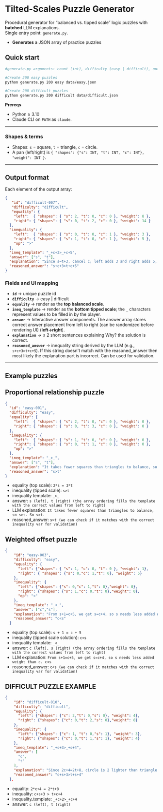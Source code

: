# Tilted-Scales Puzzle Generator
 
Procedural generator for “balanced vs. tipped scale” logic puzzles with **batched** LLM explanations.  
Single entry point: `generate.py`.
 
 
- **Generates** a JSON array of practice puzzles
 
## Quick start

```bash
#generate.py arguments: count (int), difficulty (easy | difficult), output path

#Create 200 easy puzzles
python generate.py 200 easy data/easy.json 

#Create 200 difficult puzzles
python generate.py 200 difficult data/difficult.json
```
 
**Prereqs**

- Python ≥ 3.10  
- Claude CLI on `PATH` as `claude`.
 
---
  
### Shapes & terms
- Shapes: `s` = square, `t` = triangle, `c` = circle.  
- A pan (left/right) is `{ "shapes": {"s": INT, "t": INT, "c": INT}, "weight": INT }`.

---
 
## Output format 
 
Each element of the output array:
 
```json
{
   "id": "difficult-007",
   "difficulty": "difficult",
   "equality": {
    "left":  { "shapes": { "s": 2, "t": 0, "c": 0 }, "weight": 8 },
    "right": { "shapes": { "s": 0, "t": 2, "c": 0 }, "weight": 14 }
  },
  "inequality": {
    "left":  { "shapes": { "s": 0, "t": 0, "c": 1 }, "weight": 3 },
    "right": { "shapes": { "s": 1, "t": 0, "c": 1 }, "weight": 5 },
    "op": ">"
  },
  "ineq_template": "_+c+3>_+c+5",
  "answer": ["s", "t"],
  "explanation": "Since s=t+3, cancel c; left adds 3 and right adds 5, square stays heavier. So s+c+3>t+c+5.",
  "reasoned_answer": "s+c+3>t+c+5"
}
```
 
### Fields and UI mapping
- **`id`** → unique puzzle id
- **`difficulty`** → easy | difficult
- **`equality`** → render as the **top balanced scale**.  
- **`ineq_template`** → render as the **bottom tipped scale**; the `_` characters represent values to be filled in by the player.  
- **`answer`** → Interactive answer components. The answer array stores correct answer placement from left to right (can be randomized before rendering UI) (**left→right**).  
- **`explanation`** → ≤ 2 short sentences explaining Why? the solution is correct.  
- **`reasoned_answer`** → inequality string derived by the LLM (e.g., `s+c+3>t+c+5`). If this string doesn't match with the reasoned_answer then most likely the explanation part is incorrect. Can be used for validation.

---

## Example puzzles

## Proportional relationship puzzle 
```json
{
  "id": "easy-001",
  "difficulty": "easy",
  "equality": {
    "left":  { "shapes": { "s": 2, "t": 0, "c": 0 }, "weight": 0 },
    "right": { "shapes": { "s": 0, "t": 3, "c": 0 }, "weight": 0 }
  },
  "inequality": {
    "left":  { "shapes": { "s": 1, "t": 0, "c": 0 }, "weight": 0 },
    "right": { "shapes": { "s": 0, "t": 1, "c": 0 }, "weight": 0 },
    "op": ">"
  },
  "ineq_template": "_>_",
  "answer": ["s", "t"],
  "explanation": "It takes fewer squares than triangles to balance, so s>t. So s>t.",
  "reasoned_answer": "s>t"
}

```
- equality (top scale): `2*s = 3*t`
- inequality (tipped scale): `s>t`
- inequality template: `_>_`
- answer: `s (left), t (right) (the array ordering fills the template with the correct values from left to right)`
- LLM explanation: `It takes fewer squares than triangles to balance, so s>t. So s>t.`
- reasoned_answer: `s>t (we can check if it matches with the correct inequality var for validation)`

## Weighted offset puzzle 

```json
{
    "id": "easy-003",
    "difficulty": "easy",
    "equality": {
      "left": {"shapes": { "s": 1, "c": 0, "t": 0 }, "weight": 1},
      "right": { "shapes": {"s": 0,"c": 1,"t": 0}, "weight": 5}
    },
    "inequality": {
      "left": {"shapes": {"s": 0,"c": 1,"t": 0},"weight": 0},
      "right": {"shapes": {"s": 1,"c": 0,"t": 0},"weight": 0},
      "op": "<"
    },
    "ineq_template": "_<_",
    "answer": ["c","s"],
    "explanation": "From s+1=c+5, we get s=c+4, so s needs less added weight than c. c<s",
    "reasoned_answer": "c<s"
  }
```
- equality (top scale): `s + 1 = c + 5`
- inequality (tipped scale solution): `c<s`
- inequality template: `_<_`
- answer: `c (left), s (right) (the array ordering fills the template with the correct values from left to right)`
- LLM explanation: `From s+1=c+5, we get s=c+4, so s needs less added weight than c. c<s`
- reasoned_answer: `c<s (we can check if it matches with the correct inequality var for validation)`

## DIFFICULT PUZZLE EXAMPLE 

```json
{
    "id": "difficult-010",
    "difficulty": "difficult",
    "equality": {
      "left": {"shapes": {"c": 2,"t": 0,"s": 0}, "weight": 4},
      "right": {"shapes": {"c": 0,"t": 2,"s": 0},"weight": 8}
    },
    "inequality": {
      "left": {"shapes": {"c": 1, "t": 0,"s": 1}, "weight": 3},
      "right": {"shapes": {"c": 0,"t": 1,"s": 1}, "weight": 4}
    },
    "ineq_template": "_+s+3>_+s+4",
    "answer": [
      "c",
      "t"
    ],
    "explanation": "Since 2c+4=2t+8, circle is 2 lighter than triangle. Cancel s; left adds 3, right adds 4, circle still lighter. So c+s+3>t+s+4.",
    "reasoned_answer": "c+s+3>t+s+4"
  },
```

- equality: `2*c+4 = 2*t+8`
- inequality: `c+s+3 > t+c+4`
- inequality_template: `_+c+2>_+c+4`
- answer: `c (left), t (right)`


